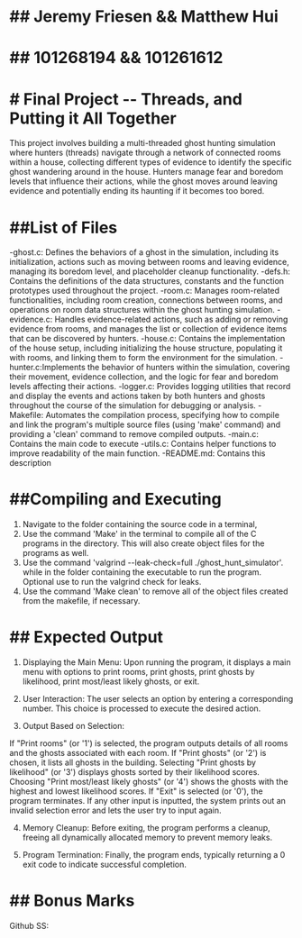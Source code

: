 # ## Jeremy Friesen && Matthew Hui
# ## 101268194 && 101261612

# # Final Project -- Threads, and Putting it All Together

This project involves building a multi-threaded ghost hunting simulation where hunters (threads) navigate through a network of connected rooms within a house, collecting different types of evidence to identify the specific ghost wandering around in the house. Hunters manage fear and boredom levels that influence their actions, while the ghost moves around leaving evidence and potentially ending its haunting if it becomes too bored.  

# ##List of Files

-ghost.c: Defines the behaviors of a ghost in the simulation, including its initialization, actions such as moving between rooms and leaving evidence, managing its boredom level, and placeholder cleanup functionality.
-defs.h: Contains the definitions of the data structures, constants and the function prototypes used throughout the project.
-room.c: Manages room-related functionalities, including room creation, connections between rooms, and operations on room data structures within the ghost hunting simulation.
-evidence.c: Handles evidence-related actions, such as adding or removing evidence from rooms, and manages the list or collection of evidence items that can be discovered by hunters.
-house.c: Contains the implementation of the house setup, including initializing the house structure, populating it with rooms, and linking them to form the environment for the simulation.
-hunter.c:Implements the behavior of hunters within the simulation, covering their movement, evidence collection, and the logic for fear and boredom levels affecting their actions.
-logger.c: Provides logging utilities that record and display the events and actions taken by both hunters and ghosts throughout the course of the simulation for debugging or analysis.
-Makefile: Automates the compilation process, specifying how to compile and link the program's multiple source files (using 'make' command) and providing a 'clean' command to remove compiled outputs.
-main.c: Contains the main code to execute
-utils.c: Contains helper functions to improve readability of the main function. 
-README.md: Contains this description

# ##Compiling and Executing

1. Navigate to the folder containing the source code in a terminal,
2. Use the command 'Make' in the terminal to compile all of the C programs in the directory. This will also create object files for the programs as well. 
3. Use the command 'valgrind --leak-check=full ./ghost_hunt_simulator'. while in the folder containing the executable to run the program. Optional use to run the valgrind check for leaks.
4. Use the command 'Make clean' to remove all of the object files created from the makefile, if necessary.  

# ## Expected Output

1. Displaying the Main Menu: Upon running the program, it displays a main menu with options to print rooms, print ghosts, print ghosts by likelihood, print most/least likely ghosts, or exit.

2. User Interaction: The user selects an option by entering a corresponding number. This choice is processed to execute the desired action.

3. Output Based on Selection:

If "Print rooms" (or '1') is selected, the program outputs details of all rooms and the ghosts associated with each room.
If "Print ghosts" (or '2') is chosen, it lists all ghosts in the building.
Selecting "Print ghosts by likelihood" (or '3') displays ghosts sorted by their likelihood scores.
Choosing "Print most/least likely ghosts" (or '4') shows the ghosts with the highest and lowest likelihood scores.
If "Exit" is selected (or '0'), the program terminates.
If any other input is inputted, the system prints out an invalid selection error and lets the user try to input again. 

4. Memory Cleanup: Before exiting, the program performs a cleanup, freeing all dynamically allocated memory to prevent memory leaks.

5. Program Termination: Finally, the program ends, typically returning a 0 exit code to indicate successful completion.

# ## Bonus Marks

Github SS:
